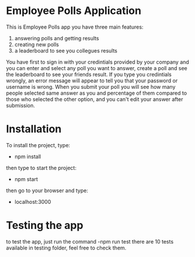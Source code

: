 # Employee Polls Application

This is Employee Polls app
you have three main features:
1. answering polls and getting results
2. creating new polls
3. a leaderboard to see you collegues results

You have first to sign in with your credintials provided by your company and you can enter and select any poll you want to answer, create a poll and see the leaderboard to see your friends result.
If you type you credintials wrongly, an error message will appear to tell you that your password or username is wrong.
When you submit your poll you will see how many people selected same answer as you and percentage of them compared to those who selected the other option, and you can't edit your answer after submission.


# Installation
To install the project, type:

   - npm install

then type to start the project:

   - npm start

then go to your browser and type:

   - localhost:3000

# Testing the app
to test the app, just run the command
    -npm run test
there are 10 tests available in testing folder, feel free to check them.



